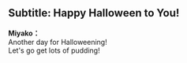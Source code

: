 # 

  
## Subtitle: Happy Halloween to You!
  
**Miyako：**  
Another day for Halloweening!  
Let's go get lots of pudding!  

